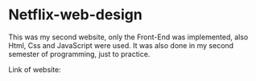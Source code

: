 # Netflix-web-design
This was my second website, only the Front-End was implemented, also Html, Css and JavaScript were used. It was also done in my second semester of programming, just to practice.

Link of website: 
